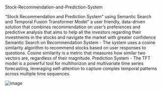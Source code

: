 Stock-Recommendation-and-Prediction-System

“Stock Recommendation and Prediction System" using Semantic Search and Temporal Fusion Transformer Model” a user friendly, data-driven solution that combines recommendation on user’s preferences and predictive analysis that aims to help all the investors regarding their investments in the stocks and navigate the market with greater confidence
Semantic Search on Recommendation System - The system uses a cosine similarity algorithm to recommend stocks based on user responses to questions. Cosine similarity is a metric that measures how similar two vectors are, regardless of their magnitude.
Prediction System -  The TFT model is a powerful tool for multihorizon and multivariate time series forecasting, leveraging self-attention to capture complex temporal patterns across multiple time sequences.


![image](https://github.com/user-attachments/assets/781e3418-d3f5-48a6-a174-98fb956c5071)



